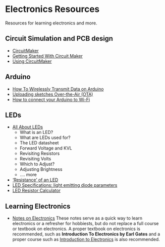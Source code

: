 # Electronics Resources
Resources for learning electronics and more.

## Circuit Simulation and PCB design
- [CircuitMaker](https://circuitmaker.com/)
- [Getting Started With Circuit Maker](https://babbage.cs.qc.cuny.edu/courses/cs343/Circuit_Maker/)
- [Using CircuitMaker](http://hades.mech.northwestern.edu/index.php/Using_CircuitMaker)

## Arduino
- [How To Wirelessly Transmit Data on Arduino](https://www.digikey.ca/en/maker/blogs/2019/how-to-wirelessly-transmit-data-on-arduino)
- [Uploading sketches Over-the-Air (OTA)](https://www.arduino.cc/en/Tutorial/ota-getting-started)
- [How to connect your Arduino to Wi-Fi](https://www.deviceplus.com/arduino/how-to-connect-your-arduino-to-wi-fi/)

## LEDs
- [All About LEDs](https://learn.adafruit.com/all-about-leds/overview)
  - What is an LED?
  - What are LEDs used for?
  - The LED datasheet
  - Forward Voltage and KVL
  - Revisiting Resistors
  - Revisiting Volts
  - Which to Adjust?
  - Adjusting Brightness
  - .... more
- [‘Resistance’ of an LED](http://lednique.com/current-voltage-relationships/resistance-of-an-led/)
- [LED Specifications: light emitting diode parameters](https://www.electronics-notes.com/articles/electronic_components/diode/light-emitting-diode-led-datasheet-specifications-parameters-characteristics.php#:~:text=Many%20LEDs%20will%20operate%20at,LED%20increases%20with%20increasing%20current.)
- [LED Resistor Calculator](https://www.thegeekpub.com/calculators/led-resistor-calculator)

## Learning Electronics
- [Notes on Electronics](electronics_notes.md)
  These notes serve as a quick way to learn electronics or a refresher for hobbiests, but do not replace a full course or textbook on electronics.  A proper textbook
  on electronics is recommended, such as **Introduction To Electronics by Earl Gates** and a proper course such as [Introduction to Electronics](https://www.coursera.org/learn/electronics) is also recommended.
